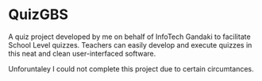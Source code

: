 # QuizGBS
A quiz project developed by me on behalf of InfoTech Gandaki to facilitate School Level quizzes. Teachers can easily develop and execute quizzes in this  neat and clean user-interfaced software.

Unforuntaley I could not complete this project due to certain circumtances.
